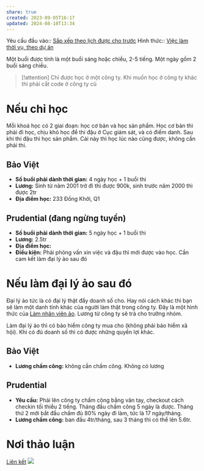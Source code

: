 ```yaml
---
share: true
created: 2023-09-05T16:17
updated: 2024-08-10T13:34
---
```

Yêu cầu đầu vào:: [Sắp xếp theo lịch được cho trước](../../1%20Y%C3%AAu%20c%E1%BA%A7u%20%C4%91%E1%BA%A7u%20v%C3%A0o/Theo%20th%E1%BB%9Di%20gian/S%E1%BA%AFp%20x%E1%BA%BFp%20theo%20l%E1%BB%8Bch%20%C4%91%C6%B0%E1%BB%A3c%20cho%20tr%C6%B0%E1%BB%9Bc.md)
Hình thức:: [Việc làm thời vụ, theo dự án](../../2%20H%C3%ACnh%20th%E1%BB%A9c/Vi%E1%BB%87c%20l%C3%A0m%20th%E1%BB%9Di%20v%E1%BB%A5,%20theo%20d%E1%BB%B1%20%C3%A1n.md)

Một buổi được tính là một buổi sáng hoặc chiều, 2-5 tiếng. Một ngày gồm 2 buổi sáng chiều.

> [!attention] Chỉ được học ở một công ty. Khi muốn học ở công ty khác thì phải cắt code ở công ty cũ

# Nếu chỉ học
Mỗi khoá học có 2 giai đoạn: học cơ bản và học sản phẩm. Học cơ bản thì phải đi học, chịu khó học để thi đậu ở Cục giám sát, và có điểm danh. Sau khi thi đậu thì học sản phẩm. Cái này thì học lúc nào cũng được, không cần phải thi.

## Bảo Việt
- **Số buổi phải dành thời gian:** 4 ngày học + 1 buổi thi 
- **Lương:** Sinh từ năm 2001 trở đi thì được 900k, sinh trước năm 2000 thì được 2tr
- **Địa điểm học:** 233 Đồng Khởi, Q1

## Prudential (đang ngừng tuyển)
- **Số buổi phải dành thời gian:** 5 ngày học + 1 buổi thi
- **Lương:** 2.5tr
- **Địa điểm học:** 
- **Điều kiện:** Phải phỏng vấn xin việc và đậu thì mới được vào học. Cần cam kết làm đại lý ảo sau đó

# Nếu làm đại lý ảo sau đó
Đại lý ảo tức là có đại lý thật đẩy doanh số cho. Hay nói cách khác thì bạn sẽ làm một danh tính khác của người làm thật trong công ty. Đây là một hình thức của [Làm nhân viên ảo](./C%E1%BB%99ng%20t%C3%A1c%20vi%C3%AAn%20cho%20nh%C3%A2n%20vi%C3%AAn%20c%C3%B4ng%20ty/L%C3%A0m%20nh%C3%A2n%20vi%C3%AAn%20%E1%BA%A3o.md). Lương từ công ty sẽ trả cho trưởng nhóm. 

Làm đại lý ảo thì có bảo hiểm công ty mua cho (không phải bảo hiểm xã hội). Khi có đủ doanh số thì có được những quyền lợi khác.

## Bảo Việt
- **Lương chấm công:** không cần chấm công. Không có lương

## Prudential
- **Yêu cầu:** Phải lên công ty chấm công bằng vân tay, checkout cách checkin tối thiểu 2 tiếng. Tháng đầu chấm công 5 ngày là được. Tháng thứ 2 mới bắt đầu chấm đủ 80% ngày đi làm, tức là 17 ngày/tháng.
- **Lương chấm công:** ban đầu 4tr/tháng, sau 3 tháng thì có thể lên 5.6tr. 

# Nơi thảo luận
[Liên kết](https://discord.com/channels/898550123007709204/1255096567090643066/1255096567090643066)
![](https://i.imgur.com/ekqUkPR.png)